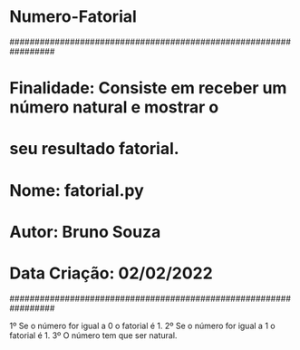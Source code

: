 # Numero-Fatorial
#################################################################
# Finalidade: Consiste em receber um número natural e mostrar o #
# seu resultado fatorial.                                       #
# Nome:	fatorial.py                 				              			#
# Autor: Bruno Souza                				              			#
# Data Criação: 02/02/2022          					              		#
#################################################################

1º Se o número for igual a 0 o fatorial é 1.
2º Se o número for igual a 1 o fatorial é 1.
3º O número tem que ser natural.
